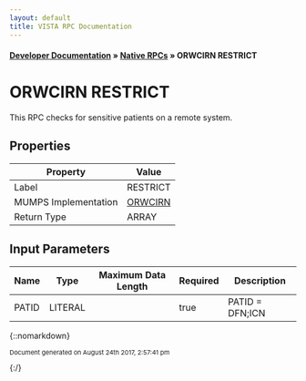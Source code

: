 ```yaml
---
layout: default
title: VISTA RPC Documentation
---
```


#### [Developer Documentation](../index) &#187; [Native RPCs](TableOfContents) &#187; ORWCIRN RESTRICT<br/>
# ORWCIRN RESTRICT

This RPC checks for sensitive patients on a remote system.

## Properties

Property | Value
--- | ---
Label | RESTRICT
MUMPS Implementation | [ORWCIRN](http://code.osehra.org/dox/Routine_ORWCIRN_source.html)
Return Type | ARRAY


## Input Parameters

Name | Type | Maximum Data Length | Required | Description
--- | --- | --- | --- | ---
PATID | LITERAL |  | true | PATID &#x3D; DFN;ICN



{::nomarkdown} <br/><p style="font-size: 11px">Document generated on August 24th 2017, 2:57:41 pm</p>{:/}